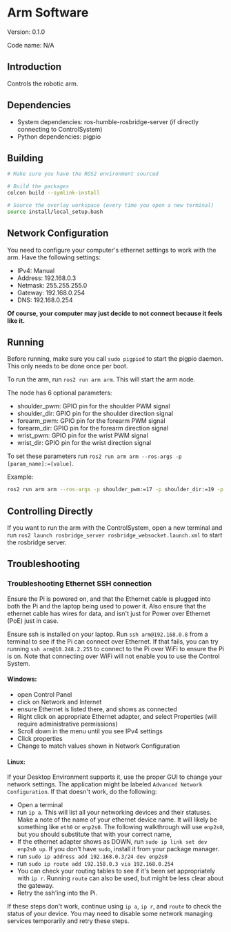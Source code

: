 # Arm Software

Version: 0.1.0

Code name: N/A

## Introduction

Controls the robotic arm.

## Dependencies

-   System dependencies: ros-humble-rosbridge-server (if directly connecting to ControlSystem)
-   Python dependencies: pigpio

## Building

```bash
# Make sure you have the ROS2 environment sourced

# Build the packages
colcon build --symlink-install

# Source the overlay workspace (every time you open a new terminal)
source install/local_setup.bash
```

## Network Configuration

You need to configure your computer's ethernet settings to work with the arm. Have the following settings:

-   IPv4: Manual
-   Address: 192.168.0.3
-   Netmask: 255.255.255.0
-   Gateway: 192.168.0.254
-   DNS: 192.168.0.254

**Of course, your computer may just decide to not connect because it feels like it.**

## Running

Before running, make sure you call `sudo pigpiod` to start the pigpio daemon. This only needs to be done once per boot.

To run the arm, run `ros2 run arm arm`. This will start the arm node.

The node has 6 optional parameters:

-   shoulder_pwm: GPIO pin for the shoulder PWM signal
-   shoulder_dir: GPIO pin for the shoulder direction signal
-   forearm_pwm: GPIO pin for the forearm PWM signal
-   forearm_dir: GPIO pin for the forearm direction signal
-   wrist_pwm: GPIO pin for the wrist PWM signal
-   wrist_dir: GPIO pin for the wrist direction signal

To set these parameters run `ros2 run arm arm --ros-args -p [param_name]:=[value]`.

Example:

```bash
ros2 run arm arm --ros-args -p shoulder_pwm:=17 -p shoulder_dir:=19 -p forearm_dir:=1
```

## Controlling Directly

If you want to run the arm with the ControlSystem, open a new terminal and run `ros2 launch rosbridge_server rosbridge_websocket.launch.xml` to start the rosbridge server.

## Troubleshooting

### Troubleshooting Ethernet SSH connection

Ensure the Pi is powered on, and that the Ethernet cable is plugged into both the Pi and the laptop being used to power it. Also ensure that the ethernet cable has wires for data, and isn't just for Power over Ethernet (PoE) just in case.

Ensure ssh is installed on your laptop. Run `ssh arm@192.168.0.8` from a terminal to see if the Pi can connect over Ethernet. If that fails, you can try running `ssh arm@10.248.2.255` to connect to the Pi over WiFi to ensure the Pi is on. Note that connecting over WiFi will not enable you to use the Control System.

#### Windows:

- open Control Panel
- click on Network and Internet
- ensure Ethernet is listed there, and shows as connected
- Right click on appropriate Ethernet adapter, and select Properties (will require administrative permissions)
- Scroll down in the menu until you see IPv4 settings
- Click properties
- Change to match values shown in Network Configuration


#### Linux:
If your Desktop Environment supports it, use the proper GUI to change your network settings. The application might be labeled `Advanced Network Configuration`. If that doesn't work, do the following:

- Open a terminal
- run `ip a`. This will list all your networking devices and their statuses. Make a note of the name of your ethernet device name. It will likely be something like `eth0` or `enp2s0`. The following walkthrough will use `enp2s0`, but you should substitute that with your correct name,
- If the ethernet adapter shows as DOWN, run `sudo ip link set dev enp2s0 up`. If you don't have `sudo`, install it from your package manager.
- run `sudo ip address add 192.168.0.3/24 dev enp2s0
`
- run `sudo ip route add 192.158.0.3 via 192.168.0.254`
- You can check your routing tables to see if it's been set appropriately with `ip r`. Running `route` can also be used, but might be less clear about the gateway.
- Retry the ssh'ing into the Pi.

If these steps don't work, continue using `ip a`, `ip r`, and `route` to check the status of your device. You may need to disable some network managing services temporarily and retry these steps.

